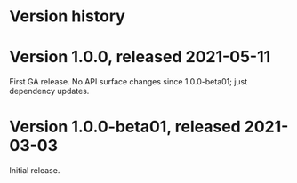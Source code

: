 # Version history

# Version 1.0.0, released 2021-05-11

First GA release. No API surface changes since 1.0.0-beta01; just dependency updates.

# Version 1.0.0-beta01, released 2021-03-03

Initial release.
